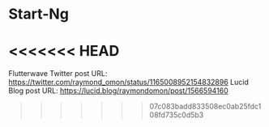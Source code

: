 # Start-Ng
<<<<<<< HEAD
=======
Flutterwave Twitter post URL: https://twitter.com/raymond_omon/status/1165008952154832896 
Lucid Blog post URL: https://lucid.blog/raymondomon/post/1566594160
>>>>>>> 07c083badd833508ec0ab25fdc108fd735c0d5b3
